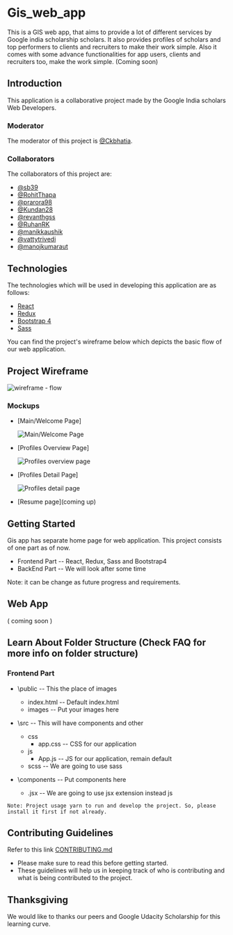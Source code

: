 # Gis_web_app
This is a GIS web app, that aims to provide a lot of different services by Google india scholarship scholars.
It also provides profiles of scholars and top performers to clients and recruiters to make their work simple. Also it comes with some advance functionalities for app users, clients and recruiters too, make the work simple.
(Coming soon)

## Introduction

This application is a collaborative project made by the Google India scholars Web Developers.

### Moderator

The moderator of this project is [@Ckbhatia](https://github.com/Ckbhatia).

### Collaborators

The collaborators of this project are:

* [@sb39](https://github.com/sb39)
* [@RohitThapa](https://github.com/RohitThapa)
* [@prarora98](https://github.com/prarora98)
* [@Kundan28](https://github.com/Kundan28)
* [@revanthgss](https://github.com/revanthgss)
* [@RuhanRK](https://github.com/RuhanRK)
* [@manikkaushik](https://github.com/manikkaushik)
* [@vattytrivedi](https://github.com/vattytrivedi)
* [@manojkumaraut](https://github.com/manojkumaraut)

## Technologies

The technologies which will be used in developing this application are as follows:

* [React](https://reactjs.org/)
* [Redux](https://redux.js.org/)
* [Bootstrap 4](https://getbootstrap.com/)
* [Sass](https://sass-lang.com/)

You can find the project's wireframe below which depicts the basic flow of our web application.

## Project Wireframe
![wireframe - flow](https://i.imgur.com/bZKlEfH.jpg)

### Mockups

* [Main/Welcome Page] 

  ![Main/Welcome Page](https://i.imgur.com/7U2EmqC.jpg)

- [Profiles Overview Page]
  
  ![Profiles overview page](https://i.imgur.com/H8BDv9q.jpg)
  
- [Profiles Detail Page] 

  ![Profiles detail page](https://i.imgur.com/KO8tXHM.jpg)

* [Resume page](coming up)


## Getting Started
Gis app has separate home page for web application.
This project consists of one part as of now.
* Frontend Part -- React, Redux, Sass and Bootstrap4
* BackEnd Part -- We will look after some time

Note: it can be change as future progress and requirements.

## Web App
( coming soon )

## Learn About Folder Structure (Check FAQ for more info on folder structure)

### Frontend Part
* \public -- This the place of images
  - index.html -- Default index.html
  - images -- Put your images here
* \src -- This will have components and other
  - css
    - app.css   -- CSS for our application
  - js
    - App.js    -- JS for our application, remain default
  - scss        -- We are going to use sass

* \components -- Put components here
  - .jsx -- We are going to use jsx extension instead js

```
Note: Project usage yarn to run and develop the project. So, please install it first if not already.
```

## Contributing Guidelines

Refer to this link [CONTRIBUTING.md](CONTRIBUTING.md)
- Please make sure to read this before getting started.
- These guidelines will help us in keeping track of who is contributing and what is being contributed to the project.

## Thanksgiving

We would like to thanks our peers and Google Udacity Scholarship for this learning curve.
